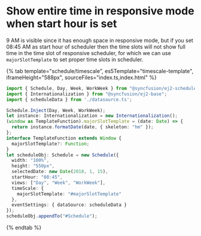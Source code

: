 # Show entire time in responsive mode when start hour is set

9 AM is visible since it has enough space in responsive mode, but if you set 08:45 AM as start hour of scheduler then the time slots will not show full time in the time slot of responsive scheduler, for which we can use `majorSlotTemplate` to set proper time slots in scheduler.

{% tab template="schedule/timescale", es5Template="timescale-template", iframeHeight="588px", sourceFiles="index.ts,index.html"  %}

```typescript
import { Schedule, Day, Week, WorkWeek } from "@syncfusion/ej2-schedule";
import { Internationalization } from "@syncfusion/ej2-base";
import { scheduleData } from './datasource.ts';

Schedule.Inject(Day, Week, WorkWeek);
let instance: Internationalization = new Internationalization();
(window as TemplateFunction).majorSlotTemplate = (date: Date) => {
  return instance.formatDate(date, { skeleton: "hm" });
};
interface TemplateFunction extends Window {
  majorSlotTemplate?: Function;
}
let scheduleObj: Schedule = new Schedule({
  width: "100%",
  height: "550px",
  selectedDate: new Date(2018, 1, 15),
  startHour: "08:45",
  views: ["Day", "Week", "WorkWeek"],
  timeScale: {
    majorSlotTemplate: "#majorSlotTemplate"
  },
  eventSettings: { dataSource: scheduleData }
});
scheduleObj.appendTo("#Schedule");
```

{% endtab %}